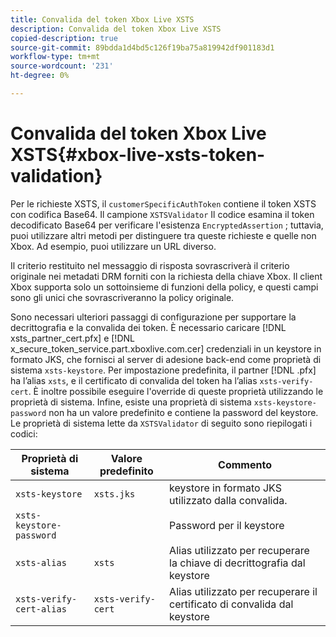 ```yaml
---
title: Convalida del token Xbox Live XSTS
description: Convalida del token Xbox Live XSTS
copied-description: true
source-git-commit: 89bdda1d4bd5c126f19ba75a819942df901183d1
workflow-type: tm+mt
source-wordcount: '231'
ht-degree: 0%

---
```



# Convalida del token Xbox Live XSTS{#xbox-live-xsts-token-validation}

Per le richieste XSTS, il `customerSpecificAuthToken` contiene il token XSTS con codifica Base64. Il campione `XSTSValidator` Il codice esamina il token decodificato Base64 per verificare l&#39;esistenza `EncryptedAssertion` ; tuttavia, puoi utilizzare altri metodi per distinguere tra queste richieste e quelle non Xbox. Ad esempio, puoi utilizzare un URL diverso.

Il criterio restituito nel messaggio di risposta sovrascriverà il criterio originale nei metadati DRM forniti con la richiesta della chiave Xbox. Il client Xbox supporta solo un sottoinsieme di funzioni della policy, e questi campi sono gli unici che sovrascriveranno la policy originale.

Sono necessari ulteriori passaggi di configurazione per supportare la decrittografia e la convalida dei token. È necessario caricare [!DNL xsts_partner_cert.pfx] e [!DNL x_secure_token_service.part.xboxlive.com.cer] credenziali in un keystore in formato JKS, che fornisci al server di adesione back-end come proprietà di sistema `xsts-keystore`. Per impostazione predefinita, il partner [!DNL .pfx] ha l’alias `xsts`, e il certificato di convalida del token ha l’alias `xsts-verify-cert`. È inoltre possibile eseguire l&#39;override di queste proprietà utilizzando le proprietà di sistema. Infine, esiste una proprietà di sistema `xsts-keystore-password` non ha un valore predefinito e contiene la password del keystore. Le proprietà di sistema lette da `XSTSValidator` di seguito sono riepilogati i codici:

| Proprietà di sistema | Valore predefinito | Commento |
|---|---|---|
| `xsts-keystore` | `xsts.jks` | keystore in formato JKS utilizzato dalla convalida. |
| `xsts-keystore-password` |  | Password per il keystore |
| `xsts-alias` | `xsts` | Alias utilizzato per recuperare la chiave di decrittografia dal keystore |
| `xsts-verify-cert-alias` | `xsts-verify-cert` | Alias utilizzato per recuperare il certificato di convalida dal keystore |

